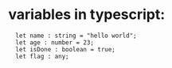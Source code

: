 # variables in typescript:
~~~
  let name : string = "hello world";
  let age : number = 23;
  let isDone : boolean = true;
  let flag : any;
  ~~~
